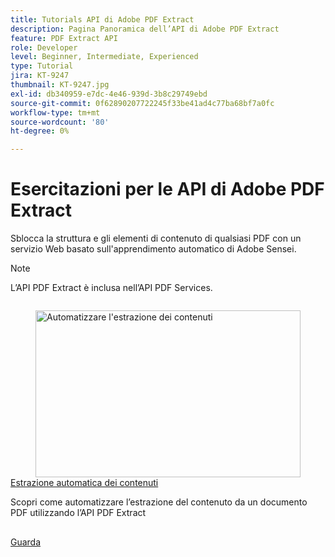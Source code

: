 ```yaml
---
title: Tutorials API di Adobe PDF Extract
description: Pagina Panoramica dell’API di Adobe PDF Extract
feature: PDF Extract API
role: Developer
level: Beginner, Intermediate, Experienced
type: Tutorial
jira: KT-9247
thumbnail: KT-9247.jpg
exl-id: db340959-e7dc-4e46-939d-3b8c29749ebd
source-git-commit: 0f62890207722245f33be41ad4c77ba68bf7a0fc
workflow-type: tm+mt
source-wordcount: '80'
ht-degree: 0%

---
```


# Esercitazioni per le API di Adobe PDF Extract

Sblocca la struttura e gli elementi di contenuto di qualsiasi PDF con un servizio Web basato sull&#39;apprendimento automatico di Adobe Sensei.

>[!NOTE]
>
>L’API PDF Extract è inclusa nell’API PDF Services.

<!-- Comment -->
<!-- CARDS

* https://experienceleague.adobe.com/en/docs/acrobat-services-learn/tutorials/pdfextract/automate-content-extraction
  {target = _self}
  {title = Automate content extraction}
  {description = Learn how to automate the extraction of content from a PDF documents using the PDF Extract API}
  {image = https://experienceleague.adobe.com/en/docs/acrobat-services-learn/tutorials/pdfextract/media_107c9ca639cccd7aea6b882e9e704699d7af57aa1.png?width=400&format=webply&optimize=medium}
  {cta = Watch}

-->
<!-- End Comment -->

<!-- START CARDS HTML - DO NOT MODIFY BY HAND -->
<div class="columns">
    <div class="column is-half-tablet is-half-desktop is-one-third-widescreen" aria-label="Automate content extraction">
        <div class="card" style="height: 100%; display: flex; flex-direction: column; height: 100%;">
            <div class="card-image">
                <figure class="image x-is-16by9">
                    <a href="https://experienceleague.adobe.com/en/docs/acrobat-services-learn/tutorials/pdfextract/automate-content-extraction" title="Automatizzare l&apos;estrazione dei contenuti" target="_self" rel="referrer">
                        <img class="is-bordered-r-small" src="https://experienceleague.adobe.com/en/docs/acrobat-services-learn/tutorials/pdfextract/media_107c9ca639cccd7aea6b882e9e704699d7af57aa1.png?width=400&format=webply&optimize=medium" alt="Automatizzare l&apos;estrazione dei contenuti"
                             style="width: 100%; aspect-ratio: 16 / 9; object-fit: cover; overflow: hidden; display: block; margin: auto;">
                    </a>
                </figure>
            </div>
            <div class="card-content is-padded-small" style="display: flex; flex-direction: column; flex-grow: 1; justify-content: space-between;">
                <div class="top-card-content">
                    <p class="headline is-size-6 has-text-weight-bold">
                        <a href="https://experienceleague.adobe.com/en/docs/acrobat-services-learn/tutorials/pdfextract/automate-content-extraction" target="_self" rel="referrer" title="Automatizzare l&apos;estrazione dei contenuti">Estrazione automatica dei contenuti</a>
                    </p>
                    <p class="is-size-6">Scopri come automatizzare l’estrazione del contenuto da un documento PDF utilizzando l’API PDF Extract</p>
                </div>
                <a href="https://experienceleague.adobe.com/en/docs/acrobat-services-learn/tutorials/pdfextract/automate-content-extraction" target="_self" rel="referrer" class="spectrum-Button spectrum-Button--outline spectrum-Button--primary spectrum-Button--sizeM" style="align-self: flex-start; margin-top: 1rem;">
                    <span class="spectrum-Button-label has-no-wrap has-text-weight-bold">Guarda</span>
                </a>
            </div>
        </div>
    </div>
</div>
<!-- END CARDS HTML - DO NOT MODIFY BY HAND -->